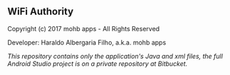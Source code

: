## WiFi Authority
Copyright (c) 2017 mohb apps - All Rights Reserved

Developer: Haraldo Albergaria Filho, a.k.a. mohb apps

*This repository contains only the application's Java and xml files,
the full Android Studio project is on a private repository at Bitbucket.*
